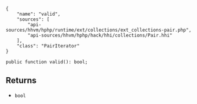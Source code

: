 ``` yamlmeta
{
    "name": "valid",
    "sources": [
        "api-sources/hhvm/hphp/runtime/ext/collections/ext_collections-pair.php",
        "api-sources/hhvm/hphp/hack/hhi/collections/Pair.hhi"
    ],
    "class": "PairIterator"
}
```




``` Hack
public function valid(): bool;
```




## Returns




+ ` bool `
<!-- HHAPIDOC -->
